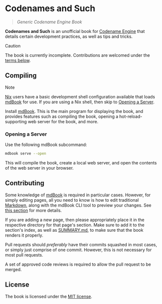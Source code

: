 # Codenames and Such

> *Generic Codename Engine Book*

**Codenames and Such** is an unofficial book for
[Codename Engine](https://codename-engine.com) that details certain development
practices, as well as tips and tricks.

> [!CAUTION]
> The book is currently incomplete. Contributions are welcomed under the
> [terms below](#contributing).

## Compiling

> [!NOTE]
> [Nix](https://nixos.org/) users have a basic development shell configuration
> available that loads [mdBook](https://rust-lang.github.io/mdBook/) for use.
> If you are using a Nix shell, then skip to
> [Opening a Server](#opening-a-server).

Install [mdBook](https://rust-lang.github.io/mdBook/). This is the main
program for displaying the book, and provides features such as compiling the
book, opening a hot-reload-supporting web server for the book, and more.

### Opening a Server

Use the following mdBook subcommand:

```sh
mdbook serve --open
```

This will compile the book, create a local web server, and open the contents
of the web server in your browser.

## Contributing

Some knowledge of [mdBook](https://rust-lang.github.io/mdBook/) is required in
particular cases. However, for simply editing pages, all you need to know is
how to edit traditional
[Markdown](https://daringfireball.net/projects/markdown/), along with the
mdBook CLI tool to preview your changes. See [this section](#compiling) for
more details.

If you are adding a new page, then please appropriately place it in the
respective directory for that page's section. Make sure to add it to the
section's index, as well as [SUMMARY.md](src/SUMMARY.md), to make sure that
the book renders it properly.

Pull requests should *preferably* have their commits squashed in most cases,
or simply just comprise of one commit. However, this is not necessary for most
pull requests.

A set of approved code reviews is required to allow the pull request to be
merged.

## License

The book is licensed under the [MIT license](LICENSE).
